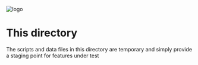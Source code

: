 ![logo](FETAlogo.png)

# This directory

The scripts and data files in this directory are temporary and simply
provide a staging point for features under test
